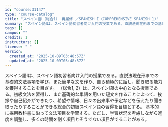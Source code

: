 ```yaml
---
id: "course:31147"
type: "course-catalog"
title: "スペイン語Ⅰ（総合1）_再履修 ／SPANISH I（COMPREHENSIVE SPANISH 1)"
summary: "スペイン語Ⅰは、スペイン語初習者向け入門の授業である。直説法現在形までの基礎的文法事項を学び、また簡単な文を作り、自ら積極的に話し、聞き取る能力を獲得することを目ざす。 （総合1, 2）は、スペイン語Ⅰの中心となる授業である。初級文法を習得…"
tags: []
campus: ""
credits: 1
instructors: []
license: " "
version:
  created_at: "2025-10-09T03:48:57Z"
  updated_at: "2025-10-09T03:48:57Z"
---
```


スペイン語Ⅰは、スペイン語初習者向け入門の授業である。直説法現在形までの基礎的文法事項を学び、また簡単な文を作り、自ら積極的に話し、聞き取る能力を獲得することを目ざす。 （総合1, 2）は、スペイン語Ⅰの中心となる授業である。初級文法を習得し、また基礎的な単語を用いた短文を作ることによって、挨拶や自己紹介ができたり、希望や情報、日々の出来事や予定などを伝えたり聞き取ったりすることができる総合的初級スペイン語の習得を目標とする。 基本的に採用教科書に沿って文法項目を学習する。ただし、学習状況を考慮しながら進度を調整し、多くの時間を割く項目とそうでない項目がでることがある。

